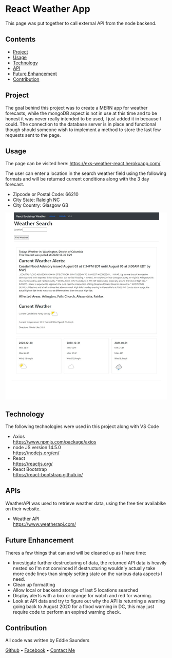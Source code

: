 # React Weather App

This page was put together to call external API from the node backend.

## Contents

- [Project](#Project)
- [Usage](#Usage)
- [Technology](#Technology)
- [API](#API)
- [Future Enhancement](#Future%20Enhancement)
- [Contribution](#Contribution)

## Project

The goal behind this project was to create a MERN app for weather forecasts, while the mongoDB aspect is not in use at this time and to be honest it was never really intended to be used, I just added it in because I could. The connection to the database server is in place and functional though should someone wish to implement a method to store the last few requests sent to the page.

## Usage

The page can be visited here:
https://exs-weather-react.herokuapp.com/

The user can enter a location in the search weather field using the following formats and will be returned current conditions along with the 3 day forecast.

- Zipcode or Postal Code: 66210
- City State: Raleigh NC
- City Country: Glasgow GB

![Screenshot](Default.jpg)

## Technology

The following technologies were used in this project along with VS Code

- Axios  
  https://www.npmjs.com/package/axios
- node JS version 14.5.0  
  https://nodejs.org/en/
- React  
  https://reactjs.org/
- React Bootstrap  
  https://react-bootstrap.github.io/

## APIs

WeatherAPI was used to retrieve weather data, using the free tier availablke on their website.

- Weather API  
  https://www.weatherapi.com/

## Future Enhancement

Theres a few things that can and will be cleaned up as I have time:

- Investigate further destructuring of data, the returned API data is heavily nested so I'm not convinced if destructuring wouldn'y actually take more code lines than simply setting state on the various data aspects I need.
- Clean up formatting
- Allow local or backend storage of last 5 locations searched
- Display alerts with a box or orange for watch and red for warning.
- Look at API data and try to figure out why the API is returning a warning going back to August 2020 for a flood warning in DC, this may just require code to perform an expired warning check.

## Contribution

All code was written by Eddie Saunders

[Github](https://github.com/saundersEddie) • [Facebook](https://www.facebook.com) • [Contact Me](mailto:edwyn.saunders@outlook.com)
